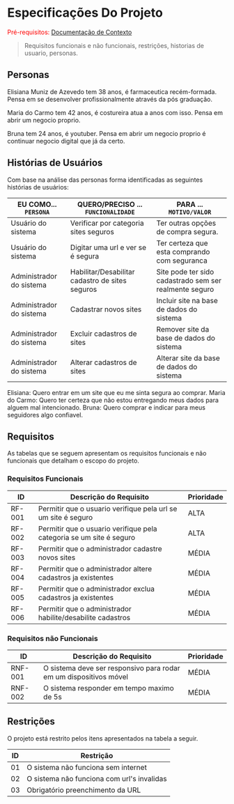 # Especificações Do Projeto

<span style="color:red">Pré-requisitos: <a href="1-Contexto.md"> Documentação de Contexto</a></span>

> Requisitos funcionais e não funcionais,
> restrições, 
> historias de usuario,
> personas.

## Personas

Elisiana Muniz de Azevedo tem 38 anos, é farmaceutica recém-formada.
Pensa em se desenvolver profissionalmente através da pós graduação.

Maria do Carmo tem 42 anos, é costureira atua a anos com isso.
Pensa em abrir um negocio proprio.

Bruna tem 24 anos, é youtuber.
Pensa em abrir um negocio proprio é continuar negocio digital que já da certo.

## Histórias de Usuários

Com base na análise das personas forma identificadas as seguintes histórias de usuários:

|EU COMO... `PERSONA`| QUERO/PRECISO ... `FUNCIONALIDADE` |PARA ... `MOTIVO/VALOR`                 |
|--------------------|------------------------------------|----------------------------------------|
| Usuário do sistema | Verificar por categoria sites seguros | Ter outras opções de compra segura. |
| Usuário do sistema | Digitar uma url e ver se é segura  | Ter certeza que esta comprando com seguranca |
| Administrador do sistema | Habilitar/Desabilitar cadastro de sites seguros | Site pode ter sido cadastrado sem ser realmente seguro |
| Administrador do sistema | Cadastrar novos sites | Incluir site na base de dados do sistema |
| Administrador do sistema | Excluir cadastros de sites | Remover site da base de dados do sistema |
| Administrador do sistema | Alterar cadastros de sites | Alterar site da base de dados do sistema |

Elisiana: Quero entrar em um site que eu me sinta segura ao comprar.
Maria do Carmo: Quero ter certeza que não estou entregando meus dados para alguem mal intencionado.
Bruna: Quero comprar e indicar para meus seguidores algo confiavel.

## Requisitos

As tabelas que se seguem apresentam os requisitos funcionais e não funcionais que detalham o escopo do projeto.

### Requisitos Funcionais

|ID    | Descrição do Requisito                                              | Prioridade |
|------|---------------------------------------------------------------------|------------|
|RF-001| Permitir que o usuario verifique pela url se um site é seguro       | ALTA       | 
|RF-002| Permitir que o usuario verifique pela categoria se um site é seguro | ALTA       |
|RF-003| Permitir que o administrador cadastre novos sites                   | MÉDIA      |
|RF-004| Permitir que o administrador altere cadastros ja existentes         | MÉDIA      |
|RF-005| Permitir que o administrador exclua cadastros ja existentes         | MÉDIA      |
|RF-006| Permitir que o administrador habilite/desabilite cadastros          | MÉDIA      |


### Requisitos não Funcionais

|ID     | Descrição do Requisito                                            |Prioridade |
|-------|-------------------------------------------------------------------|-----------|
|RNF-001| O sistema deve ser responsivo para rodar em um dispositivos móvel | MÉDIA     | 
|RNF-002| O sistema responder em tempo maximo de 5s                         | MÉDIA     | 

## Restrições

O projeto está restrito pelos itens apresentados na tabela a seguir.

|ID| Restrição                                             |
|--|-------------------------------------------------------|
|01| O sistema não funciona sem internet                   |
|02| O sistema não funciona com url's invalidas            |
|03| Obrigatório preenchimento da URL                      |